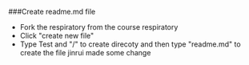 ###Create readme.md file
- Fork the respiratory from the course respiratory
- Click "create new file"
- Type Test and "/" to create direcoty and then type "readme.md" to create the file
jinrui made some change
